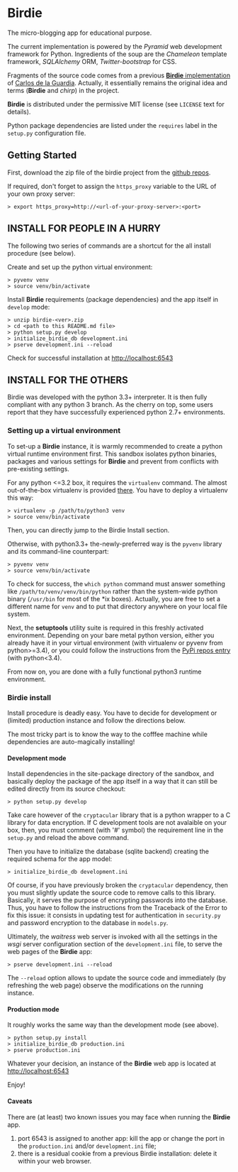 Birdie
==================

The micro-blogging app for educational purpose.

The current implementation is powered by the *Pyramid* web development framework for Python.
Ingredients of the soup are the *Chameleon* template framework, *SQLAlchemy* ORM, *Twitter-bootstrap* for CSS.

Fragments of the source code comes from a previous [**Birdie** implementation](https://github.com/cguardia/Pyramid-Tutorial/tree/master/src/stage3) of [Carlos de la Guardia](https://github.com/cguardia/). Actually, it essentially remains the original idea and terms (**Birdie** and *chirp*) in the project.

**Birdie** is distributed under the permissive MIT license (see `LICENSE` text for details).

Python package dependencies are listed under the `requires` label in the `setup.py` configuration file.


Getting Started
---------------

First, download the zip file of the birdie project from the [github repos](https://github.com/gr-/birdie).

If required, don't forget to assign the `https_proxy` variable to the URL of your own proxy server:

    > export https_proxy=http://<url-of-your-proxy-server>:<port>


## INSTALL FOR PEOPLE IN A HURRY

The following two series of commands are a shortcut for the all install procedure (see below). 

Create and set up the python virtual environment:

    > pyvenv venv
	> source venv/bin/activate

Install **Birdie** requirements (package dependencies) and the app itself in `develop` mode:

	> unzip birdie-<ver>.zip
	> cd <path to this README.md file>
	> python setup.py develop
	> initialize_birdie_db development.ini
	> pserve development.ini --reload

Check for successful installation at [http://localhost:6543](http://localhost:6543)

## INSTALL FOR THE OTHERS

Birdie was developed with the python 3.3+ interpreter. It is then fully compliant with any python 3 branch.
As the cherry on top, some users report that they have successfully experienced python 2.7+ environments.


### Setting up a virtual environment

To set-up a **Birdie** instance, it is warmly recommended to create a python virtual runtime environment first. This sandbox
isolates python binaries, packages and various settings for **Birdie** and prevent from conflicts with pre-existing settings.

For any python <=3.2 box, it requires the `virtualenv` command. The almost out-of-the-box virtualenv is provided [there](https://pypi.python.org/pypi/virtualenv). You have to deploy a virtualenv this way:

    > virtualenv -p /path/to/python3 venv
    > source venv/bin/activate

Then, you can directly jump to the Birdie Install section.

Otherwise, with python3.3+ the-newly-preferred way is the `pyvenv` library and its command-line counterpart:

    > pyvenv venv
    > source venv/bin/activate

To check for success, the `which python` command must answer something like `/path/to/venv/venv/bin/python` rather than the
system-wide python binary (`/usr/bin` for most of the *ix boxes). Actually, you are free to set a different name for `venv`
and to put that directory anywhere on your local file system.


Next, the **setuptools** utility suite is required in this freshly activated environment. Depending on your bare metal python version,
either you already have it in your virtual environment (with virtualenv or pyvenv from python>=3.4), or you could follow the
instructions from the [PyPi repos entry](https://pypi.python.org/pypi/setuptools) (with python<3.4).

From now on, you are done with a fully functional python3 runtime environment. 

### Birdie install

Install procedure is deadly easy. You have to decide for development or (limited) production instance and follow the directions below.

The most tricky part is to know the way to the cofffee machine while dependencies are auto-magically installing!

#### Development mode

Install dependencies in the site-package directory of the sandbox, and basically deploy the package of the app itself in a way that it can still be edited directly from its source checkout:

    > python setup.py develop

Take care however of the `cryptacular` library that is a python wrapper to a C library for data encryption. If C development tools are not avalaible on your box, then, you must comment (with '#' symbol) the requirement line in the `setup.py` and reload the above command.

Then you have to initialize the database (sqlite backend) creating the required schema for the app model: 

	> initialize_birdie_db development.ini

Of course, if you have previously broken the `cryptacular` dependency, then you must slightly update the source code to remove calls to this library. Basically, it serves the purpose of encrypting passwords into the database. Thus, you have to follow the instructions from the Traceback of the Error to fix this issue: it consists in updating test for authentication in `security.py` and password encryption to the database in `models.py`.

Ultimately, the *waitress* web server is invoked with all the settings in the *wsgi* server configuration section of the `development.ini` file, to serve the web pages of the **Birdie** app:  

    > pserve development.ini --reload

The `--reload` option allows to update the source code and immediately (by refreshing the web page) observe the modifications on the running instance.

#### Production mode

It roughly works the same way than the development mode (see above).

    > python setup.py install
	> initialize_birdie_db production.ini
    > pserve production.ini


Whatever your decision, an instance of the **Birdie** web app is located at [http://localhost:6543](http://localhost:6543)

Enjoy!

#### Caveats

There are (at least) two known issues you may face when running the **Birdie** app.
 
 1. port 6543 is assigned to another app: kill the app or change the port in the `production.ini` and/or `development.ini` file;
 2. there is a residual cookie from a previous Birdie installation: delete it within your web browser.  











